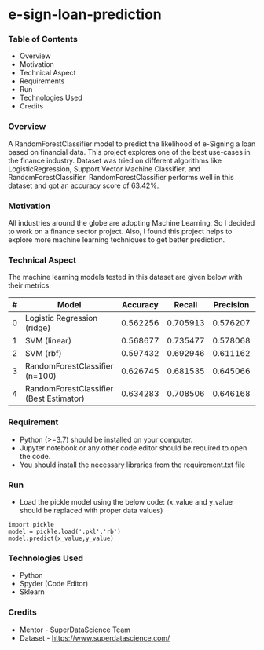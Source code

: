 # e-sign-loan-prediction

### Table of Contents

* Overview
* Motivation
* Technical Aspect
* Requirements
* Run
* Technologies Used
* Credits

### Overview

A RandomForestClassifier model to predict the likelihood of e-Signing a loan based on financial data. This project explores one of the best use-cases in the finance industry. Dataset was tried on different algorithms like LogisticRegression, Support Vector Machine Classifier, and RandomForestClassifier. RandomForestClassifier performs well in this dataset and got an accuracy score of 63.42%.

### Motivation

All industries around the globe are adopting Machine Learning, So I decided to work on a finance sector project. Also, I found this project helps to explore more machine learning techniques to get better prediction.

### Technical Aspect

The machine learning models tested in this dataset are given below with their metrics.

 #|                                  Model  | Accuracy |   Recall | Precision | F1 score
--|-----------------------------------------|----------|----------|-----------|----------  
0 |             Logistic Regression (ridge) | 0.562256 | 0.705913 |  0.576207 | 0.634499 
1 |                            SVM (linear) | 0.568677 | 0.735477 |  0.578068 | 0.647341 
2 |                               SVM (rbf) | 0.597432 | 0.692946 |  0.611162 | 0.649490 
3 |          RandomForestClassifier (n=100) | 0.626745 | 0.681535 |  0.645066 | 0.662799 
4 | RandomForestClassifier (Best Estimator) | 0.634283 | 0.708506 |  0.646168 | 0.675903 


### Requirement

* Python (>=3.7) should be installed on your computer.
* Jupyter notebook or any other code editor should be required to open the code.
* You should install the necessary libraries from the requirement.txt file

### Run

* Load the pickle model using the below code: (x_value and y_value should be replaced with proper data values)
  
```
import pickle
model = pickle.load('.pkl','rb')
model.predict(x_value,y_value)
```

### Technologies Used

* Python
* Spyder (Code Editor)
* Sklearn

### Credits

* Mentor - SuperDataScience Team
* Dataset - https://www.superdatascience.com/
